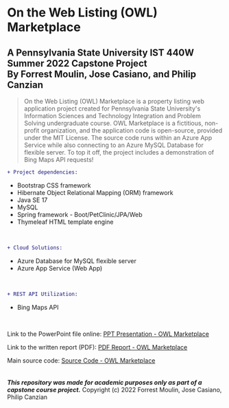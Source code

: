 <h1> On the Web Listing (OWL) Marketplace</h1>
<h2>A Pennsylvania State University IST 440W Summer 2022 Capstone Project 
<br>
By Forrest Moulin, Jose Casiano, and Philip Canzian</h2>

> On the Web Listing (OWL) Marketplace is a property listing web application project created 
for Pennsylvania State University's Information Sciences and Technology Integration and
Problem Solving undergraduate course. OWL Marketplace is a fictitious, non-profit
organization, and the application code is open-source, provided under the MIT License. The
source code runs within an Azure App Service while also connecting to an Azure MySQL Database
for flexible server. To top it off, the project includes a demonstration of Bing Maps API requests!

```diff
+ Project dependencies:
```
<!-- **_Project Dependencies:_**<br> -->
<ul>
  <li> <span style="font-color:#0969DA">Bootstrap CSS framework</span></li>
  <li> Hibernate Object Relational Mapping (ORM) framework</li>
  <li> Java SE 17</li>
  <li> MySQL</li>
  <li> Spring framework - Boot/PetClinic/JPA/Web</li>
  <li> Thymeleaf HTML template engine </li>
</ul
<br><br>

```diff
+ Cloud Solutions:
```
<!-- **_Cloud solutions:_** -->
<ul>
<li> Azure Database for MySQL flexible server</li>
<li> Azure App Service (Web App)</li>
</ul
<br><br>
 
```diff
+ REST API Utilization:
```
<!-- **_API Utilization:_** -->
<ul>
  <li>Bing Maps API</li>
</ul>
<br>
  
Link to the PowerPoint file online: 
<a href="https://github.com/ffm5113/java-spring-tl-owl-marketplace/blob/master/8.6.22%20Final%20Project%20PTT%20-%20Group%207.pptx">
PPT Presentation - OWL Marketplace</a>
<br>
  
Link to the written report (PDF):
<a href="https://github.com/ffm5113/java-spring-tl-owl-marketplace/blob/master/8.6.22%20Final%20Project%20Report.pdf">
PDF Report - OWL Marketplace</a>
<br>

Main source code:
<a href="https://github.com/ffm5113/java-spring-tl-owl-marketplace/tree/master/src/main">
  Source Code - OWL Marketplace</a>
<br><br>  
***This repository was made for academic purposes only as part of a capstone course project.***
Copyright (c) 2022 Forrest Moulin, Jose Casiano, Philip Canzian
